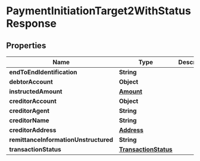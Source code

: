 
# PaymentInitiationTarget2WithStatusResponse

## Properties
Name | Type | Description | Notes
------------ | ------------- | ------------- | -------------
**endToEndIdentification** | **String** |  |  [optional]
**debtorAccount** | **Object** |  | 
**instructedAmount** | [**Amount**](Amount.md) |  | 
**creditorAccount** | **Object** |  | 
**creditorAgent** | **String** |  |  [optional]
**creditorName** | **String** |  | 
**creditorAddress** | [**Address**](Address.md) |  |  [optional]
**remittanceInformationUnstructured** | **String** |  |  [optional]
**transactionStatus** | [**TransactionStatus**](TransactionStatus.md) |  |  [optional]




